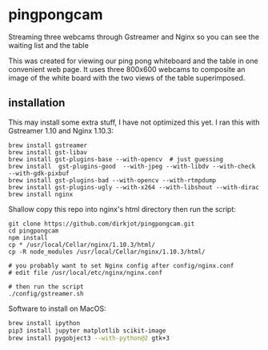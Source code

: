 # pingpongcam
Streaming three webcams through Gstreamer and Nginx so you can see the waiting list and the table


This was created for viewing our ping pong whiteboard and the table in one convenient web page.  It uses three
800x600 webcams to composite an image of the white board with the two views of the table superimposed.  

## installation

This may install some extra stuff, I have not optimized this yet.  I ran this with Gstreamer 1.10 and Nginx 1.10.3:

```
brew install gstreamer
brew install gst-libav 
brew install gst-plugins-base --with-opencv  # just guessing
brew install  gst-plugins-good  --with-jpeg --with-libdv --with-check --with-gdk-pixbuf
brew install gst-plugins-bad --with-opencv --with-rtmpdump
brew install gst-plugins-ugly --with-x264 --with-libshout --with-dirac 
brew install nginx
```

Shallow copy this repo into nginx's html directory then run the script:
```
git clone https://github.com/dirkjot/pingpongcam.git  
cd pingpongcam
npm install
cp * /usr/local/Cellar/nginx/1.10.3/html/
cp -R node_modules /usr/local/Cellar/nginx/1.10.3/html/

# you probably want to set Nginx config after config/nginx.conf
# edit file /usr/local/etc/nginx/nginx.conf

# then run the script
./config/gstreamer.sh

```



Software to install on MacOS:
```bash
brew install ipython
pip3 install jupyter matplotlib scikit-image
brew install pygobject3 --with-python@2 gtk+3
```
